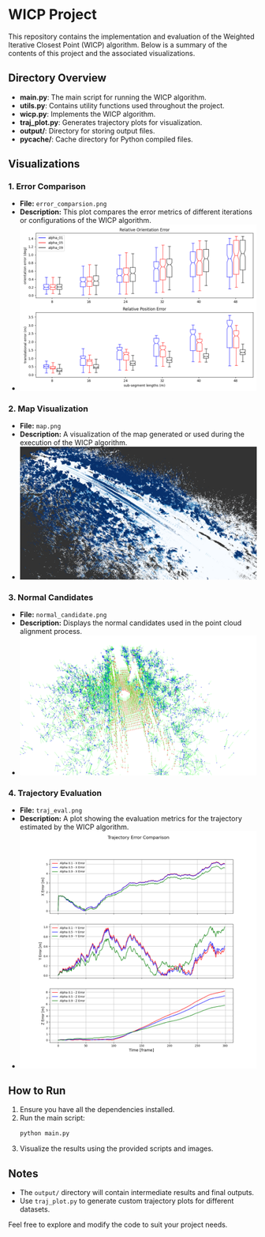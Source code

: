 # WICP Project

This repository contains the implementation and evaluation of the Weighted Iterative Closest Point (WICP) algorithm. Below is a summary of the contents of this project and the associated visualizations.

## Directory Overview

- **main.py**: The main script for running the WICP algorithm.
- **utils.py**: Contains utility functions used throughout the project.
- **wicp.py**: Implements the WICP algorithm.
- **traj_plot.py**: Generates trajectory plots for visualization.
- **output/**: Directory for storing output files.
- **__pycache__/**: Cache directory for Python compiled files.

## Visualizations

### 1. Error Comparison
- **File:** `error_comparsion.png`
- **Description:** This plot compares the error metrics of different iterations or configurations of the WICP algorithm.
- ![Error Comparison](error_comparsion.png)

### 2. Map Visualization
- **File:** `map.png`
- **Description:** A visualization of the map generated or used during the execution of the WICP algorithm.
- ![Map](map.png)

### 3. Normal Candidates
- **File:** `normal_candidate.png`
- **Description:** Displays the normal candidates used in the point cloud alignment process.
- ![Normal Candidates](normal_candidate.png)

### 4. Trajectory Evaluation
- **File:** `traj_eval.png`
- **Description:** A plot showing the evaluation metrics for the trajectory estimated by the WICP algorithm.
- ![Trajectory Evaluation](traj_eval.png)

## How to Run

1. Ensure you have all the dependencies installed.
2. Run the main script:
   ```bash
   python main.py
   ```
3. Visualize the results using the provided scripts and images.

## Notes

- The `output/` directory will contain intermediate results and final outputs.
- Use `traj_plot.py` to generate custom trajectory plots for different datasets.

Feel free to explore and modify the code to suit your project needs.

